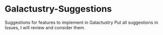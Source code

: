 # Galactustry-Suggestions
Suggestions for features to implement in Galactustry
Put all suggestions in Issues, I will review and consider them.

